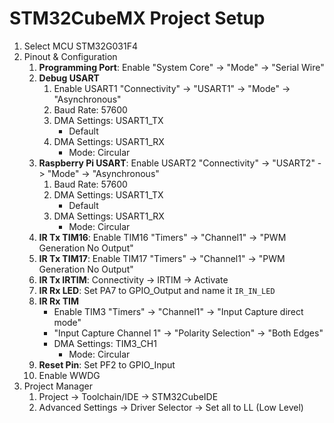 # STM32CubeMX Project Setup

1. Select MCU STM32G031F4
1. Pinout & Configuration
   1. **Programming Port**: Enable "System Core" -> "Mode" -> "Serial Wire"
   1. **Debug USART**
      1. Enable USART1 "Connectivity" -> "USART1" -> "Mode" -> "Asynchronous"
      1. Baud Rate: 57600
      1. DMA Settings: USART1_TX
         - Default
      1. DMA Settings: USART1_RX
         - Mode: Circular
   1. **Raspberry Pi USART**: Enable USART2 "Connectivity" -> "USART2" -> "Mode" -> "Asynchronous"
      1. Baud Rate: 57600
      1. DMA Settings: USART1_TX
         - Default
      1. DMA Settings: USART1_RX
         - Mode: Circular
   1. **IR Tx TIM16**: Enable TIM16 "Timers" -> "Channel1" -> "PWM Generation No Output"
   1. **IR Tx TIM17**: Enable TIM17 "Timers" -> "Channel1" -> "PWM Generation No Output"
   1. **IR Tx IRTIM**: Connectivity -> IRTIM -> Activate
   1. **IR Rx LED**: Set PA7 to GPIO_Output and name it `IR_IN_LED`
   1. **IR Rx TIM**
      - Enable TIM3 "Timers" -> "Channel1" -> "Input Capture direct mode"
      - "Input Capture Channel 1" -> "Polarity Selection" -> "Both Edges"
      - DMA Settings: TIM3_CH1
        - Mode: Circular 
   1. **Reset Pin**: Set PF2 to GPIO_Input
   1. Enable WWDG
1. Project Manager
   1. Project -> Toolchain/IDE -> STM32CubeIDE
   1. Advanced Settings -> Driver Selector -> Set all to LL (Low Level)
